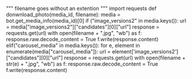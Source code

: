 """
    filename goes without an extention
"""
import requests
def donwnload_photo(media_id, filename):
    media = bot.get_media_info(media_id)[0]
    if ("image_versions2" in media.keys()):
        url = media["image_versions2"]["candidates"][0]["url"]
        response = requests.get(url)
        with open(filename + ".jpg", "wb") as f:
            response.raw.decode_content = True
            f.write(response.content)
    elif("carousel_media" in media.keys()):
        for e, element in enumerate(media["carousel_media"]):
            url = element['image_versions2']["candidates"][0]["url"]
            response = requests.get(url)
            with open(filename + str(e) + ".jpg", "wb") as f:
                response.raw.decode_content = True
                f.write(response.content)
                
